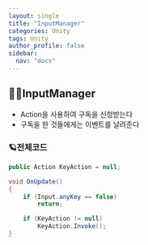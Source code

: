 ```yaml
---
layout: single
title: "InputManager"
categories: Unity
tags: Unity
author_profile: false
sidebar:
  nav: "docs"
---
```


## 🙇‍♀️InputManager

  * Action을 사용하여 구독을 신청받는다
  * 구독을 한 것들에게는 이벤트를 날려준다

### 🪐전체코드

```cs
public Action KeyAction = null;

void OnUpdate()
{
    if (Input.anyKey == false)
        return;

    if (KeyAction != null)
        KeyAction.Invoke();
}
```
